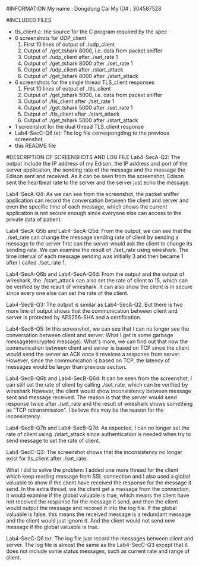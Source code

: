 #INFORMATION
My name : Dongdong Cai
My ID# : 304587528

#INCLUDED FILES
* tls_client.c: the source for the C program required by the spec 
* 6 screenshots for UDP_client
	1. First 10 lines of output of ./udp_client
	2. Output of ./get_tshark 8000, i.e. data from packet sniffer
	3. Output of ./udp_client after ./set_rate 1
	4. Output of ./get_tshark 8000 after ./set_rate 1
	5. Output of ./udp_client after ./start_attack
	6. Output of ./get_tshark 8000 after ./start_attack
* 6 screenshots for the single thread TLS_client responses
	1. First 10 lines of output of ./tls_client
	2. Output of ./get_tshark 5000, i.e. data from packet sniffer
	3. Output of ./tls_client after ./set_rate 1
	4. Output of ./get_tshark 5000 after ./set_rate 1
	5. Output of ./tls_client after ./start_attack
	6. Output of ./get_tshark 5000 after ./start_attack
* 1 screenshot for the dual thread TLS_client response
* Lab4-SecC-Q6.txt: The log file correspongding to the previous screenshot.
* this README file

#DESCRIPTION OF SCREENSHOTS AND LOG FILE
Lab4-SecA-Q2:
The output include the IP address of my Edison, the IP address and port of the server application, the sending rate of the message and the message the Edison sent and received. As it can be seen from the screenshot, Edison sent the heartbeat rate to the server and the server just echo the message.

Lab4-SecA-Q4:
As we can see from the screenshot, the packet sniffer application can record the conversation between the client and server and even the specific time of each message, which shows the current application is not secure enough since everyone else can access to the private data of patient.

Lab4-SecA-Q5b and Lab4-SecA-Q5d:
From the output, we can see that the ./set_rate can change the message sending rate of client by sending a message to the server first can the server would ask the client to change its sending rate. We can examine the result of ./set_rate using wireshark. The time interval of each message sending was initially 3 and then became 1 after I called ./set_rate 1.

Lab4-SecA-Q6b and Lab4-SecA-Q6d:
From the output and the output of wireshark, the ./start_attack can also set the rate of client to 15, which can be verified by the result of wireshark. It can also show the client is in secure since every one else can set the rate of the client.

Lab4-SecB-Q3:
The output is similar as Lab4-SecA-Q2. But there is two more line of output shows that the communication between client and server is protected by AES256-SHA and a certification.

Lab4-SecB-Q5:
In this screenshot, we can see that I can no longer see the conversation between client and server. What I get is some garbage message(encrypted message). What's more, we can find out that now the communication between client and server is based on TCP since the client would send the server an ACK once it reveices a response from server. However, since the communication is based on TCP, the latency of messages would be larger than previous section.

Lab4-SecB-Q6b and Lab4-SecB-Q6d:
It can be seen from the screenshot, I can still set the rate of client by calling ./set_rate, which can be verified by wireshark
However, the client would show inconsistency between message sent and message received. The reason is that the server would send response twice after ./set_rate and the result of wireshark shows something as "TCP retransmission". I believe this may be the reason for the inconsistency.

Lab4-SecB-Q7b and Lab4-SecB-Q7d:
As expected, I can no longer set the rate of client using ./start_attack since authentication is needed when try to send message to set the rate of client.

Lab4-SecC-Q3:
The screenshot shows that the inconsistency no longer exist for tls_client after ./set_rate.

What I did to solve the problem:
I added one more thread for the client which keep reading message from SSL connection and I also used a global valuable to show if the client have received the response for the message it send. In the extra thread, we the client get a message from the connection, it would examine if the global valuable is true, which means the client have not received the response for the message it send, and then the client would output the message and recored it into the log file. If the global valuable is false, this means the received message is a redundant message and the client would just ignore it. And the client would not send new message if the global valuable is true.

Lab4-SecC-Q6.txt:
The log file just record the messages between client and server. The log file is almost the same as the Lab4-SecC-Q3 except that it does not include some status messages, such as current rate and range of client.
